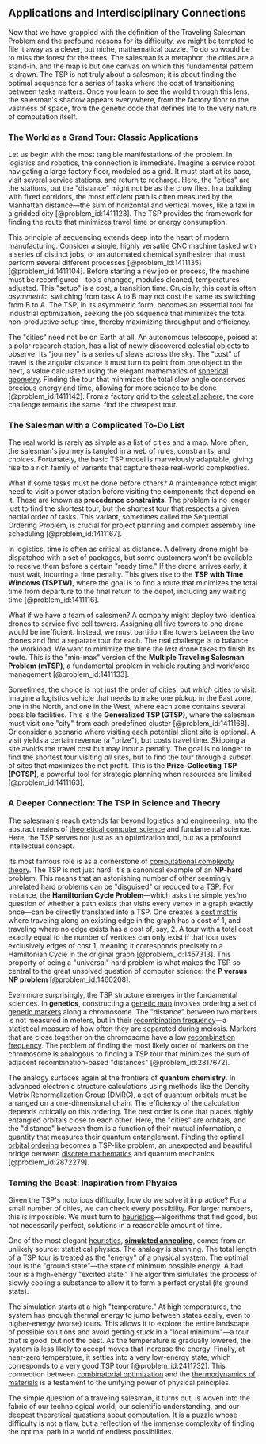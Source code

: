 ## Applications and Interdisciplinary Connections

Now that we have grappled with the definition of the Traveling Salesman Problem and the profound reasons for its difficulty, we might be tempted to file it away as a clever, but niche, mathematical puzzle. To do so would be to miss the forest for the trees. The salesman is a metaphor, the cities are a stand-in, and the map is but one canvas on which this fundamental pattern is drawn. The TSP is not truly about a salesman; it is about finding the optimal sequence for a series of tasks where the cost of transitioning between tasks matters. Once you learn to see the world through this lens, the salesman's shadow appears everywhere, from the factory floor to the vastness of space, from the genetic code that defines life to the very nature of computation itself.

### The World as a Grand Tour: Classic Applications

Let us begin with the most tangible manifestations of the problem. In logistics and robotics, the connection is immediate. Imagine a service robot navigating a large factory floor, modeled as a grid. It must start at its base, visit several service stations, and return to recharge. Here, the "cities" are the stations, but the "distance" might not be as the crow flies. In a building with fixed corridors, the most efficient path is often measured by the Manhattan distance—the sum of horizontal and vertical moves, like a taxi in a gridded city [@problem_id:1411123]. The TSP provides the framework for finding the route that minimizes travel time or energy consumption.

This principle of sequencing extends deep into the heart of modern manufacturing. Consider a single, highly versatile CNC machine tasked with a series of distinct jobs, or an automated chemical synthesizer that must perform several different processes [@problem_id:1411135] [@problem_id:1411104]. Before starting a new job or process, the machine must be reconfigured—tools changed, modules cleaned, temperatures adjusted. This "setup" is a cost, a transition time. Crucially, this cost is often *asymmetric*; switching from task A to B may not cost the same as switching from B to A. The TSP, in its asymmetric form, becomes an essential tool for industrial optimization, seeking the job sequence that minimizes the total non-productive setup time, thereby maximizing throughput and efficiency.

The "cities" need not be on Earth at all. An autonomous telescope, poised at a polar research station, has a list of newly discovered celestial objects to observe. Its "journey" is a series of slews across the sky. The "cost" of travel is the angular distance it must turn to point from one object to the next, a value calculated using the elegant mathematics of [spherical geometry](@article_id:267723). Finding the tour that minimizes the total slew angle conserves precious energy and time, allowing for more science to be done [@problem_id:1411142]. From a factory grid to the [celestial sphere](@article_id:157774), the core challenge remains the same: find the cheapest tour.

### The Salesman with a Complicated To-Do List

The real world is rarely as simple as a list of cities and a map. More often, the salesman's journey is tangled in a web of rules, constraints, and choices. Fortunately, the basic TSP model is marvelously adaptable, giving rise to a rich family of variants that capture these real-world complexities.

What if some tasks must be done before others? A maintenance robot might need to visit a power station before visiting the components that depend on it. These are known as **precedence constraints**. The problem is no longer just to find the shortest tour, but the shortest tour that respects a given partial order of tasks. This variant, sometimes called the Sequential Ordering Problem, is crucial for project planning and complex assembly line scheduling [@problem_id:1411167].

In logistics, time is often as critical as distance. A delivery drone might be dispatched with a set of packages, but some customers won't be available to receive them before a certain "ready time." If the drone arrives early, it must wait, incurring a time penalty. This gives rise to the **TSP with Time Windows (TSPTW)**, where the goal is to find a route that minimizes the total time from departure to the final return to the depot, including any waiting time [@problem_id:1411116].

What if we have a team of salesmen? A company might deploy two identical drones to service five cell towers. Assigning all five towers to one drone would be inefficient. Instead, we must partition the towers between the two drones and find a separate tour for each. The real challenge is to balance the workload. We want to minimize the time the *last* drone takes to finish its route. This is the "min-max" version of the **Multiple Traveling Salesman Problem (mTSP)**, a fundamental problem in vehicle routing and workforce management [@problem_id:1411133].

Sometimes, the choice is not just the order of cities, but *which* cities to visit. Imagine a logistics vehicle that needs to make one pickup in the East zone, one in the North, and one in the West, where each zone contains several possible facilities. This is the **Generalized TSP (GTSP)**, where the salesman must visit one "city" from each predefined cluster [@problem_id:1411168]. Or consider a scenario where visiting each potential client site is optional. A visit yields a certain revenue (a "prize"), but costs travel time. Skipping a site avoids the travel cost but may incur a penalty. The goal is no longer to find the shortest tour visiting *all* sites, but to find the tour through a *subset* of sites that maximizes the net profit. This is the **Prize-Collecting TSP (PCTSP)**, a powerful tool for strategic planning when resources are limited [@problem_id:1411163].

### A Deeper Connection: The TSP in Science and Theory

The salesman's reach extends far beyond logistics and engineering, into the abstract realms of [theoretical computer science](@article_id:262639) and fundamental science. Here, the TSP serves not just as an optimization tool, but as a profound intellectual concept.

Its most famous role is as a cornerstone of [computational complexity theory](@article_id:271669). The TSP is not just hard; it's a canonical example of an **NP-hard** problem. This means that an astonishing number of other seemingly unrelated hard problems can be "disguised" or reduced to a TSP. For instance, the **Hamiltonian Cycle Problem**—which asks the simple yes/no question of whether a path exists that visits every vertex in a graph exactly once—can be directly translated into a TSP. One creates a [cost matrix](@article_id:634354) where traveling along an existing edge in the graph has a cost of 1, and traveling where no edge exists has a cost of, say, 2. A tour with a total cost exactly equal to the number of vertices can only exist if that tour uses exclusively edges of cost 1, meaning it corresponds precisely to a Hamiltonian Cycle in the original graph [@problem_id:1457313]. This property of being a "universal" hard problem is what makes the TSP so central to the great unsolved question of computer science: the **P versus NP problem** [@problem_id:1460208].

Even more surprisingly, the TSP structure emerges in the fundamental sciences. In **genetics**, constructing a [genetic map](@article_id:141525) involves ordering a set of [genetic markers](@article_id:201972) along a chromosome. The "distance" between two markers is not measured in meters, but in their [recombination frequency](@article_id:138332)—a statistical measure of how often they are separated during meiosis. Markers that are close together on the chromosome have a low [recombination frequency](@article_id:138332). The problem of finding the most likely order of markers on the chromosome is analogous to finding a TSP tour that minimizes the sum of adjacent recombination-based "distances" [@problem_id:2817672].

The analogy surfaces again at the frontiers of **quantum chemistry**. In advanced electronic structure calculations using methods like the Density Matrix Renormalization Group (DMRG), a set of quantum orbitals must be arranged on a one-dimensional chain. The efficiency of the calculation depends critically on this ordering. The best order is one that places highly entangled orbitals close to each other. Here, the "cities" are orbitals, and the "distance" between them is a function of their mutual information, a quantity that measures their quantum entanglement. Finding the optimal [orbital ordering](@article_id:139552) becomes a TSP-like problem, an unexpected and beautiful bridge between [discrete mathematics](@article_id:149469) and quantum mechanics [@problem_id:2872279].

### Taming the Beast: Inspiration from Physics

Given the TSP's notorious difficulty, how do we solve it in practice? For a small number of cities, we can check every possibility. For larger numbers, this is impossible. We must turn to [heuristics](@article_id:260813)—algorithms that find good, but not necessarily perfect, solutions in a reasonable amount of time.

One of the most elegant [heuristics](@article_id:260813), **[simulated annealing](@article_id:144445)**, comes from an unlikely source: statistical physics. The analogy is stunning. The total length of a TSP tour is treated as the "energy" of a physical system. The optimal tour is the "ground state"—the state of minimum possible energy. A bad tour is a high-energy "excited state." The algorithm simulates the process of slowly cooling a substance to allow it to form a perfect crystal (its ground state).

The simulation starts at a high "temperature." At high temperatures, the system has enough thermal energy to jump between states easily, even to higher-energy (worse) tours. This allows it to explore the entire landscape of possible solutions and avoid getting stuck in a "local minimum"—a tour that is good, but not the best. As the temperature is gradually lowered, the system is less likely to accept moves that increase the energy. Finally, at near-zero temperature, it settles into a very low-energy state, which corresponds to a very good TSP tour [@problem_id:2411732]. This connection between [combinatorial optimization](@article_id:264489) and the [thermodynamics of materials](@article_id:157551) is a testament to the unifying power of physical principles.

The simple question of a traveling salesman, it turns out, is woven into the fabric of our technological world, our scientific understanding, and our deepest theoretical questions about computation. It is a puzzle whose difficulty is not a flaw, but a reflection of the immense complexity of finding the optimal path in a world of endless possibilities.